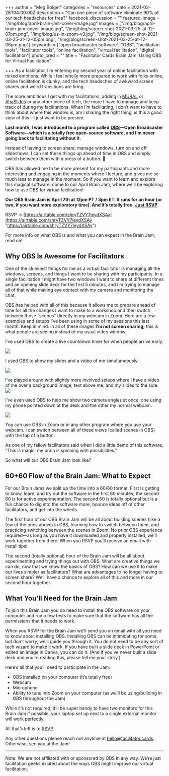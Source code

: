 +++
author = "Meg Bolger"
categories = "resources"
date = 2021-03-26T04:00:00Z
description = "Can one piece of software eliminate 90% of our tech headaches for free?"
facebook_discussion = ""
featured_image = "/img/blog/april-brain-jam-cover-image.jpg"
images = ["/img/blog/april-brain-jam-cover-image.jpg", "/img/blog/screen-shot-2021-03-25-at-12-07pm.png", "/img/blog/us-in-zoom-v3.jpg", "/img/blog/screen-shot-2021-03-25-at-12-05pm.png", "/img/blog/screen-shot-2021-03-25-at-12-06pm.png"]
keywords = ["open broadcaster software", "OBS", "facilitation tools", "facilitator tools", "online facilitation", "virtual facilitation", "digital facilitation"]
photo_cred = ""
title = "Facilitator Cards Brain Jam: Using OBS for Virtual Facilitation"

+++
As a facilitator, I’m entering my second year of online facilitation with mixed emotions. While I feel wholly more prepared to work with folks online, online facilitation is clunky, and the tech headaches of awkward screen shares and weird transitions are tiring. 

The more ambitious I get with my facilitations, adding in [MURAL](https://www.facilitator.cards/blog/using-mural-for-virtual-facilitation-canning-the-brain-jam/) or [AhaSlides](https://www.facilitator.cards/blog/using-ahaslides-for-virtual-facilitation-canning-the-brain-jam/) or any other piece of tech, the more I have to manage and keep track of during my facilitations. When I’m facilitating, I don’t want to have to think about where this window is, am I sharing the right thing, is this a good view of this—I just want to be present.

**Last month, I was introduced to a program called** [**OBS**](https://obsproject.com/)**—Open Broadcaster Software—which is a totally free open-source software, and I’m never going back to facilitating without it.**

Instead of having to screen share, manage windows, turn on and off slideshows, I can set these things up ahead of time in OBS and simply switch between them with a press of a button. 🥳

OBS has allowed me to be more present for my participants and more interesting and engaging in the moments where I lecture, and gives me so much less to manage in the moment. So if you want to learn and explore this magical software, come to our April Brain Jam, where we’ll be exploring how to use OBS for virtual facilitation!

**Our OBS Brain Jam is April 7th at 12pm PT / 3pm ET. It runs for an hour (or two, if you want more exploratory time). And it’s totally free.** [**Just RSVP**](https://airtable.com/shryTZVY7ieydXSAy)**.**

RSVP → [https://airtable.com/shryTZVY7ieydXSAy](https://airtable.com/shryTZVY7ieydXSAy "https://airtable.com/shryTZVY7ieydXSAy")

For more info on what OBS is and what you can expect in the Brain Jam, read on!

## Why OBS Is Awesome for Facilitators

One of the clunkiest things for me as a virtual facilitator is managing all the windows, screens, and things I want to be sharing with my participants. In a single facilitation I might have two windows I want to share at different times and an opening slide deck for the first 5 minutes, and I’m trying to manage all of that while making eye contact with my camera and monitoring the chat.

OBS has helped with all of this because it allows me to prepare ahead of time for all the changes I want to make to a workshop and then switch between those “scenes” directly in my webcam in Zoom. Here are a few examples and setups I’ve been using in some of my sessions this last month. Keep in mind: in all of these images **I’m not screen sharing;** this is what people are seeing instead of my usual video window.

I’ve used OBS to create a live countdown timer for when people arrive early.

![](/img/blog/screen-shot-2021-03-25-at-12-06pm.png)

I used OBS to show my slides and a video of me simultaneously.

![](/img/blog/screen-shot-2021-03-25-at-12-07pm.png)

I’ve played around with slightly more involved setups where I have a video of me over a background image, text above me, and my slides to the side.  
![](/img/blog/us-in-zoom-v3.jpg)

I’ve even used OBS to help me show two camera angles at once: one using my phone pointed down at the desk and the other my normal webcam.

![](/img/blog/screen-shot-2021-03-25-at-12-05pm.png)

You can use OBS in Zoom or in any other program where you use your webcam. I can switch between all of these views (called scenes in OBS) with the tap of a button.

As one of my fellow facilitators said when I did a little demo of this software, “This is magic, my brain is spinning with possibilities.”

So what will our OBS Brain Jam look like?

## 60+60 Flow of the Brain Jam: What to Expect

For our Brain Jams we split up the time into a 60/60 format. First is getting to know, learn, and try out the software in the first 60 minutes; the second 60 is for active experimentation. The second 60 is totally optional but is a fun chance to dig into the software more, bounce ideas off of other facilitators, and get into the weeds.

The first hour of our OBS Brain Jam will be all about building scenes (like a few of the ones above) in OBS, learning how to switch between them, and practicing switching between the scenes in Zoom. No prior OBS experience required—as long as you have it downloaded and properly installed, we’ll work together from there. When you RSVP you’ll receive an email with install tips!

The second (totally optional) hour of the Brain Jam will be all about experimenting and trying things out with OBS. What are creative things we can do, now that we know the basics of OBS? How can we use it to make our lives simpler as facilitators? What are advantages to no longer having to screen share? We’ll have a chance to explore all of this and more in our second hour together.

## What You’ll Need for the Brain Jam

To join this Brain Jam you do need to install the OBS software on your computer and run a few tests to make sure that the software has all the permissions that it needs to work.

When you RSVP for the Brain Jam we’ll send you an email with all you need to know about installing OBS. Installing OBS can be intimidating for some, but don’t worry, we’ll guide you through it. You do not need to be any sort of tech wizard to make it work. If you have built a slide deck in PowerPoint or edited an image in Canva, you can do it. (And if you’ve never built a slide deck and you’re reading this, please tell me your story.)

Here’s all that you’ll need to participate in the Jam:

* OBS installed on your computer (it’s totally free)
* Webcam
* Microphone
* Ability to tune into Zoom on your computer (as we’ll be using/building in OBS throughout the Jam)

While it’s not required, it’ll be super handy to have two monitors for this Brain Jam if possible, your laptop set up next to a single external monitor will work perfectly.

All that’s left is to [RSVP](https://airtable.com/shryTZVY7ieydXSAy).

Any other questions please reach out anytime at hello@facilitator.cards. Otherwise, see you at the Jam!

***

Note: We are not affiliated with or sponsored by OBS in any way. We’re just facilitation geeks excited about the ways OBS might improve our virtual facilitation.